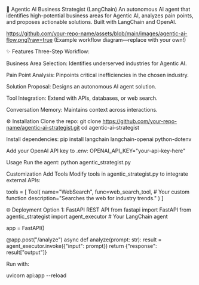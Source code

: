 🚀 Agentic AI Business Strategist (LangChain)
An autonomous AI agent that identifies high-potential business areas for Agentic AI, analyzes pain points, and proposes actionable solutions. Built with LangChain and OpenAI.

https://github.com/your-repo-name/assets/blob/main/images/agentic-ai-flow.png?raw=true
(Example workflow diagram—replace with your own!)

✨ Features
Three-Step Workflow:

Business Area Selection: Identifies underserved industries for Agentic AI.

Pain Point Analysis: Pinpoints critical inefficiencies in the chosen industry.

Solution Proposal: Designs an autonomous AI agent solution.

Tool Integration: Extend with APIs, databases, or web search.

Conversation Memory: Maintains context across interactions.

⚙️ Installation
Clone the repo:
git clone https://github.com/your-repo-name/agentic-ai-strategist.git
cd agentic-ai-strategist

Install dependencies:
pip install langchain langchain-openai python-dotenv

Add your OpenAI API key to .env:
OPENAI_API_KEY="your-api-key-here"

 Usage
Run the agent:
python agentic_strategist.py

 Customization
Add Tools
Modify tools in agentic_strategist.py to integrate external APIs:

tools = [
    Tool(
        name="WebSearch",
        func=web_search_tool,  # Your custom function
        description="Searches the web for industry trends."
    )
]

🌐 Deployment
Option 1: FastAPI REST API
from fastapi import FastAPI
from agentic_strategist import agent_executor  # Your LangChain agent

app = FastAPI()

@app.post("/analyze")
async def analyze(prompt: str):
    result = agent_executor.invoke({"input": prompt})
    return {"response": result["output"]}


Run with:

uvicorn api:app --reload
